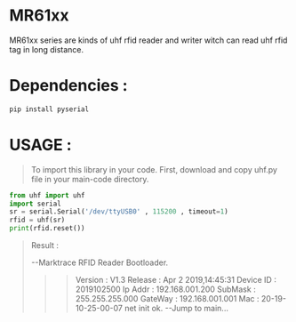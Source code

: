 # MR61xx
MR61xx series are kinds of uhf rfid reader and writer witch can read uhf rfid tag in long distance.

Dependencies :
============
```bash
pip install pyserial
 ```
USAGE :
============
> To import this library in your code. First, download and copy uhf.py file in your main-code directory.

```python
from uhf import uhf
import serial 
sr = serial.Serial('/dev/ttyUSB0' , 115200 , timeout=1)
rfid = uhf(sr)
print(rfid.reset())
```
> Result :
>
>--Marktrace RFID Reader Bootloader.
> >>Version   : V1.3
> >>Release   : Apr  2 2019,14:45:31
> >>Device ID : 2019102500
> >>Ip Addr   : 192.168.001.200
> >>SubMask   : 255.255.255.000
> >>GateWay   : 192.168.001.001
> >>Mac       : 20-19-10-25-00-07
> net init ok.
> --Jump to main...
>


